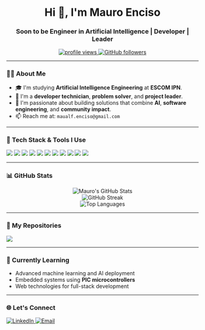 <!-- README.md -->

<h1 align="center">Hi 👋, I'm Mauro Enciso</h1>
<h3 align="center">Soon to be Engineer in Artificial Intelligence | Developer | Leader</h3>

<p align="center">
  <a href="https://github.com/ElEnciso">
    <img src="https://komarev.com/ghpvc/?username=ElEnciso&label=Profile%20views&color=0e75b6&style=flat" alt="profile views"/>
  </a>
  <a href="https://github.com/ElEnciso?tab=followers">
    <img src="https://img.shields.io/github/followers/ElEnciso?label=Followers&style=social" alt="GitHub followers"/>
  </a>
</p>

---

### 👨‍💻 About Me

- 🎓 I'm studying **Artificial Intelligence Engineering** at **ESCOM IPN**.
- 💼 I'm a **developer technician**, **problem solver**, and **project leader**.
- 💬 I'm passionate about building solutions that combine **AI**, **software engineering**, and **community impact**.
- 📫 Reach me at: `maualf.enciso@gmail.com`

---

### 🚀 Tech Stack & Tools I Use

<p align="left">
  <img src="https://img.shields.io/badge/C-00599C?style=for-the-badge&logo=c&logoColor=white" />
  <img src="https://img.shields.io/badge/Java-007396?style=for-the-badge&logo=java&logoColor=white" />
  <img src="https://img.shields.io/badge/Python-3776AB?style=for-the-badge&logo=python&logoColor=white" />
  <img src="https://img.shields.io/badge/Spyder-FF0000?style=for-the-badge&logo=spyder-ide&logoColor=white" />
  <img src="https://img.shields.io/badge/MySQL-4479A1?style=for-the-badge&logo=mysql&logoColor=white" />
  <img src="https://img.shields.io/badge/SQLite-003B57?style=for-the-badge&logo=sqlite&logoColor=white" />
  <img src="https://img.shields.io/badge/Android-3DDC84?style=for-the-badge&logo=android&logoColor=white" />
  <img src="https://img.shields.io/badge/VS%20Code-007ACC?style=for-the-badge&logo=visual-studio-code&logoColor=white" />
  <img src="https://img.shields.io/badge/PyCharm-000000?style=for-the-badge&logo=pycharm&logoColor=white" />
  <img src="https://img.shields.io/badge/HTML5-E34F26?style=for-the-badge&logo=html5&logoColor=white" />
  <img src="https://img.shields.io/badge/JavaScript-F7DF1E?style=for-the-badge&logo=javascript&logoColor=black" />
</p>

---

### 📊 GitHub Stats

<p align="center">
  <img src="https://github-readme-stats.vercel.app/api?username=ElEnciso&show_icons=true&theme=radical&count_private=true" alt="Mauro's GitHub Stats" />
  <br>
  <img src="https://github-readme-streak-stats.herokuapp.com?user=ElEnciso&theme=radical" alt="GitHub Streak" />
  <br>
  <img src="https://github-readme-stats.vercel.app/api/top-langs/?username=ElEnciso&layout=compact&theme=radical&hide=tex" alt="Top Languages" />
</p>

---

### 📂 My Repositories

<a href="https://github.com/ElEnciso?tab=repositories">
  <img align="center" src="https://github-profile-summary-cards.vercel.app/api/cards/repos-per-language?username=ElEnciso&theme=radical" />
</a>

---

### 🧠 Currently Learning

- Advanced machine learning and AI deployment  
- Embedded systems using **PIC microcontrollers**  
- Web technologies for full-stack development  

---

### 🌐 Let's Connect

<p>
  <a href="https://linkedin.com/in/mauroenciso" target="_blank">
    <img alt="LinkedIn" src="https://img.shields.io/badge/LinkedIn-0077B5?style=for-the-badge&logo=linkedin&logoColor=white" />
  </a>
  <a href="mailto:mauroencisodev@gmail.com">
    <img alt="Email" src="https://img.shields.io/badge/Email-D14836?style=for-the-badge&logo=gmail&logoColor=white" />
  </a>
</p>

